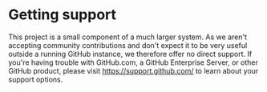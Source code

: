 # Getting support

This project is a small component of a much larger system.
As we aren't accepting community contributions and don't expect it to be very useful outside a running GitHub instance, we therefore offer no direct support.
If you're having trouble with GitHub.com, a GitHub Enterprise Server, or other GitHub product, please visit https://support.github.com/ to learn about your support options. 
